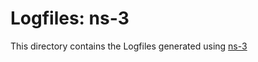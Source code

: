 Logfiles: ns-3
==============

This directory contains the Logfiles generated using
[ns-3](https://www.nsnam.org)
